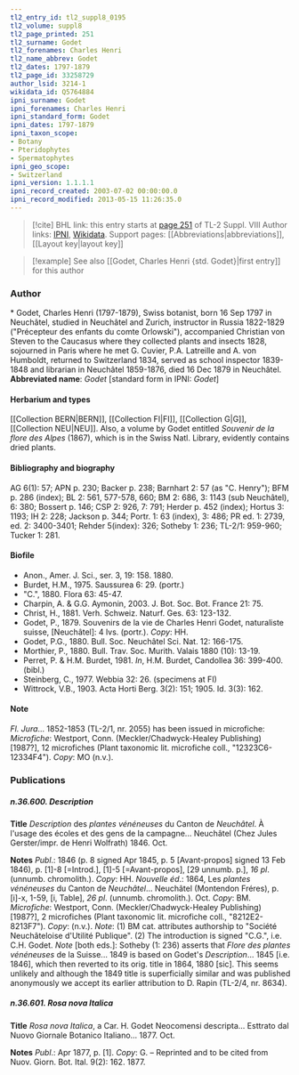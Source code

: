 ```yaml
---
tl2_entry_id: tl2_suppl8_0195
tl2_volume: suppl8
tl2_page_printed: 251
tl2_surname: Godet
tl2_forenames: Charles Henri
tl2_name_abbrev: Godet
tl2_dates: 1797-1879
tl2_page_id: 33258729
author_lsid: 3214-1
wikidata_id: Q5764884
ipni_surname: Godet
ipni_forenames: Charles Henri
ipni_standard_form: Godet
ipni_dates: 1797-1879
ipni_taxon_scope: 
- Botany
- Pteridophytes
- Spermatophytes
ipni_geo_scope: 
- Switzerland
ipni_version: 1.1.1.1
ipni_record_created: 2003-07-02 00:00:00.0
ipni_record_modified: 2013-05-15 11:26:35.0
---
```


> [!cite] BHL link: this entry starts at [page 251](https://www.biodiversitylibrary.org/page/33258729) of TL-2 Suppl. VIII
> Author links: [IPNI](https://www.ipni.org/a/3214-1), [Wikidata](https://www.wikidata.org/wiki/Q5764884). Support pages: [[Abbreviations|abbreviations]], [[Layout key|layout key]]

> [!example] See also [[Godet, Charles Henri {std. Godet}|first entry]] for this author

### Author

\* Godet, Charles Henri (1797-1879), Swiss botanist, born 16 Sep 1797 in Neuchâtel, studied in Neuchâtel and Zurich, instructor in Russia 1822-1829 ("Précepteur des enfants du comte Orlowski"), accompanied Christian von Steven to the Caucasus where they collected plants and insects 1828, sojourned in Paris where he met G. Cuvier, P.A. Latreille and A. von Humboldt, returned to Switzerland 1834, served as school inspector 1839-1848 and librarian in Neuchâtel 1859-1876, died 16 Dec 1879 in Neuchâtel. 
**Abbreviated name**: *Godet* \[standard form in IPNI: *Godet*\]

#### Herbarium and types

[[Collection BERN|BERN]], [[Collection FI|FI]], [[Collection G|G]], [[Collection NEU|NEU]]. Also, a volume by Godet entitled *Souvenir de la flore des Alpes* (1867), which is in the Swiss Natl. Library, evidently contains dried plants.

#### Bibliography and biography

AG 6(1): 57; APN p. 230; Backer p. 238; Barnhart 2: 57 (as "C. Henry"); BFM p. 286 (index); BL 2: 561, 577-578, 660; BM 2: 686, 3: 1143 (sub Neuchâtel), 6: 380; Bossert p. 146; CSP 2: 926, 7: 791; Herder p. 452 (index); Hortus 3: 1193; IH 2: 228; Jackson p. 344; Portr. 1: 63 (index), 3: 486; PR ed. 1: 2739, ed. 2: 3400-3401; Rehder 5(index): 326; Sotheby 1: 236; TL-2/1: 959-960; Tucker 1: 281.

#### Biofile

- Anon., Amer. J. Sci., ser. 3, 19: 158. 1880.
- Burdet, H.M., 1975. Saussurea 6: 29. (portr.)
- "C.", 1880. Flora 63: 45-47.
- Charpin, A. & G.G. Aymonin, 2003. J. Bot. Soc. Bot. France 21: 75.
- Christ, H., 1881. Verh. Schweiz. Naturf. Ges. 63: 123-132.
- Godet, P., 1879. Souvenirs de la vie de Charles Henri Godet, naturaliste suisse, \[Neuchâtel\]: 4 lvs. (portr.). *Copy*: HH.
- Godet, P.G., 1880. Bull. Soc. Neuchâtel Sci. Nat. 12: 166-175.
- Morthier, P., 1880. Bull. Trav. Soc. Murith. Valais 1880 (10): 13-19.
- Perret, P. & H.M. Burdet, 1981. *In*, H.M. Burdet, Candollea 36: 399-400. (bibl.)
- Steinberg, C., 1977. Webbia 32: 26. (specimens at FI)
- Wittrock, V.B., 1903. Acta Horti Berg. 3(2): 151; 1905. Id. 3(3): 162.

#### Note

*Fl. Jura*... 1852-1853 (TL-2/1, nr. 2055) has been issued in microfiche: *Microfiche*: Westport, Conn. (Meckler/Chadwyck-Healey Publishing) \[1987?\], 12 microfiches (Plant taxonomic lit. microfiche coll., "12323C6-12334F4"). *Copy*: MO (n.v.).

### Publications

##### n.36.600. Description

**Title**
*Description* des *plantes vénéneuses* du Canton de *Neuchâtel*. À l'usage des écoles et des gens de la campagne... Neuchâtel (Chez Jules Gerster/impr. de Henri Wolfrath) 1846. Oct.

**Notes**
*Publ*.: 1846 (p. 8 signed Apr 1845, p. 5 \[Avant-propos\] signed 13 Feb 1846), p. \[1\]-8 \[=Introd.\], \[1\]-5 \[=Avant-propos\], \[29 unnumb. p.\], *16 pl*. (unnumb. chromolith.). *Copy*: HH.
*Nouvelle éd*.: 1864, Les *plantes vénéneuses* du Canton de *Neuchâtel*... Neuchâtel (Montendon Fréres), p. \[i\]-x, 1-59, \[i, Table\], *26 pl*. (unnumb. chromolith.). Oct. *Copy*: BM.
*Microfiche*: Westport, Conn. (Meckler/Chadwyck-Healey Publishing) \[1987?\], 2 microfiches (Plant taxonomic lit. microfiche coll., "8212E2-8213F7"). *Copy*: (n.v.).
*Note*: (1) BM cat. attributes authorship to "Société Neuchâteloise d'Utilité Publique". (2) The introduction is signed "C.G.", i.e. C.H. Godet.
*Note* \[both eds.\]: Sotheby (1: 236) asserts that *Flore des plantes vénéneuses* de la Suisse... 1849 is based on Godet's *Description*... 1845 \[i.e. 1846\], which then reverted to its orig. title in 1864, 1880 \[sic\]. This seems unlikely and although the 1849 title is superficially similar and was published anonymously we accept its earlier attribution to D. Rapin (TL-2/4, nr. 8634).

##### n.36.601. Rosa nova Italica

**Title**
*Rosa nova Italica*, a Car. H. Godet Neocomensi descripta... Esttrato dal Nuovo Giornale Botanico Italiano... 1877. Oct.

**Notes**
*Publ*.: Apr 1877, p. \[1\]. *Copy*: G. – Reprinted and to be cited from Nuov. Giorn. Bot. Ital. 9(2): 162. 1877.


